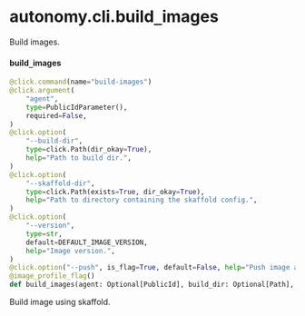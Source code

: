 <a id="autonomy.cli.build_images"></a>

# autonomy.cli.build`_`images

Build images.

<a id="autonomy.cli.build_images.build_images"></a>

#### build`_`images

```python
@click.command(name="build-images")
@click.argument(
    "agent",
    type=PublicIdParameter(),
    required=False,
)
@click.option(
    "--build-dir",
    type=click.Path(dir_okay=True),
    help="Path to build dir.",
)
@click.option(
    "--skaffold-dir",
    type=click.Path(exists=True, dir_okay=True),
    help="Path to directory containing the skaffold config.",
)
@click.option(
    "--version",
    type=str,
    default=DEFAULT_IMAGE_VERSION,
    help="Image version.",
)
@click.option("--push", is_flag=True, default=False, help="Push image after build.")
@image_profile_flag()
def build_images(agent: Optional[PublicId], build_dir: Optional[Path], skaffold_dir: Optional[Path], version: str, push: bool, profile: str) -> None
```

Build image using skaffold.

